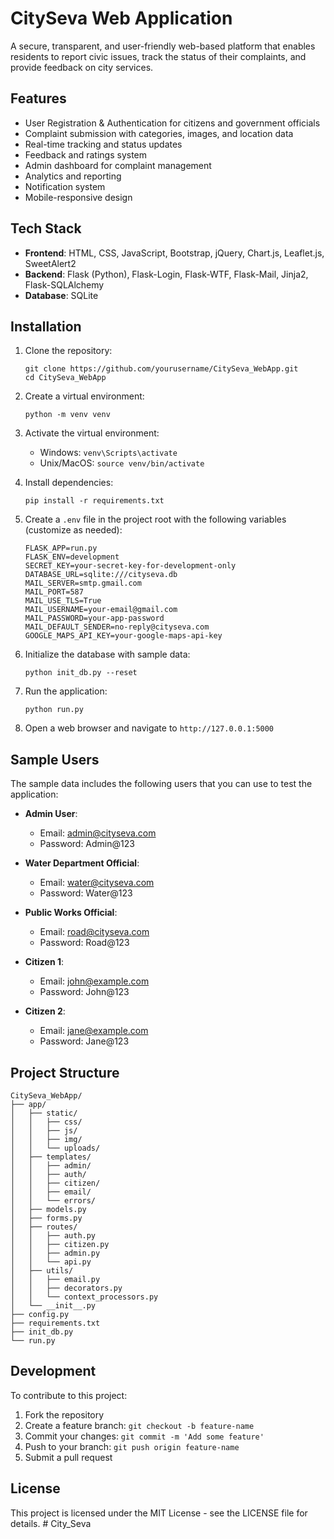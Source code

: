 # CitySeva Web Application
 
A secure, transparent, and user-friendly web-based platform that enables residents to report civic issues, track the status of their complaints, and provide feedback on city services.
 
## Features
 
- User Registration & Authentication for citizens and government officials 
- Complaint submission with categories, images, and location data 
- Real-time tracking and status updates 
- Feedback and ratings system 
- Admin dashboard for complaint management 
- Analytics and reporting 
- Notification system 
- Mobile-responsive design 
 
## Tech Stack
 
- **Frontend**: HTML, CSS, JavaScript, Bootstrap, jQuery, Chart.js, Leaflet.js, SweetAlert2 
- **Backend**: Flask (Python), Flask-Login, Flask-WTF, Flask-Mail, Jinja2, Flask-SQLAlchemy 
- **Database**: SQLite 
 
## Installation 
 
1. Clone the repository: 
   ```
   git clone https://github.com/yourusername/CitySeva_WebApp.git
   cd CitySeva_WebApp
   ```

2. Create a virtual environment:
   ```
   python -m venv venv
   ```

3. Activate the virtual environment:
   - Windows: `venv\Scripts\activate`
   - Unix/MacOS: `source venv/bin/activate`

4. Install dependencies:
   ```
   pip install -r requirements.txt
   ```

5. Create a `.env` file in the project root with the following variables (customize as needed):
   ```
   FLASK_APP=run.py
   FLASK_ENV=development
   SECRET_KEY=your-secret-key-for-development-only
   DATABASE_URL=sqlite:///cityseva.db
   MAIL_SERVER=smtp.gmail.com
   MAIL_PORT=587
   MAIL_USE_TLS=True
   MAIL_USERNAME=your-email@gmail.com
   MAIL_PASSWORD=your-app-password
   MAIL_DEFAULT_SENDER=no-reply@cityseva.com
   GOOGLE_MAPS_API_KEY=your-google-maps-api-key
   ```

6. Initialize the database with sample data:
   ```
   python init_db.py --reset
   ```

7. Run the application:
   ```
   python run.py
   ```

8. Open a web browser and navigate to `http://127.0.0.1:5000`

## Sample Users

The sample data includes the following users that you can use to test the application:

- **Admin User**:
  - Email: admin@cityseva.com
  - Password: Admin@123

- **Water Department Official**:
  - Email: water@cityseva.com
  - Password: Water@123

- **Public Works Official**:
  - Email: road@cityseva.com
  - Password: Road@123

- **Citizen 1**:
  - Email: john@example.com
  - Password: John@123

- **Citizen 2**:
  - Email: jane@example.com
  - Password: Jane@123

## Project Structure

```
CitySeva_WebApp/
├── app/
│   ├── static/
│   │   ├── css/
│   │   ├── js/
│   │   ├── img/
│   │   └── uploads/
│   ├── templates/
│   │   ├── admin/
│   │   ├── auth/
│   │   ├── citizen/
│   │   ├── email/
│   │   └── errors/
│   ├── models.py
│   ├── forms.py
│   ├── routes/
│   │   ├── auth.py
│   │   ├── citizen.py
│   │   ├── admin.py
│   │   └── api.py
│   ├── utils/
│   │   ├── email.py
│   │   ├── decorators.py
│   │   └── context_processors.py
│   └── __init__.py
├── config.py
├── requirements.txt
├── init_db.py
└── run.py
```

## Development

To contribute to this project:

1. Fork the repository
2. Create a feature branch: `git checkout -b feature-name`
3. Commit your changes: `git commit -m 'Add some feature'`
4. Push to your branch: `git push origin feature-name`
5. Submit a pull request

## License

This project is licensed under the MIT License - see the LICENSE file for details. #   C i t y _ S e v a 
 
 
